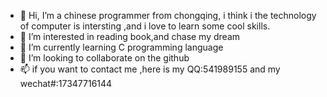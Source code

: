- 👋 Hi, I’m a chinese programmer from  chongqing, i think i the technology of computer is  intersting ,and i love to learn some cool skills.
- 👀 I’m interested in reading book,and chase my dream
- 🌱 I’m currently learning C programming language
- 💞️ I’m looking to collaborate on the github
- 📫 if you want to contact me ,here is my QQ:541989155 and my wechat#:17347716144

<!---
applebangboom/applebangboom is a ✨ special ✨ repository because its `README.md` (this file) appears on your GitHub profile.
You can click the Preview link to take a look at your changes.
--->
